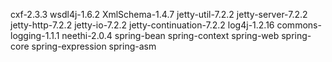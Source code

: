 cxf-2.3.3
wsdl4j-1.6.2
XmlSchema-1.4.7
jetty-util-7.2.2
jetty-server-7.2.2
jetty-http-7.2.2
jetty-io-7.2.2
jetty-continuation-7.2.2
log4j-1.2.16
commons-logging-1.1.1
neethi-2.0.4
spring-bean
spring-context
spring-web
spring-core
spring-expression
spring-asm
